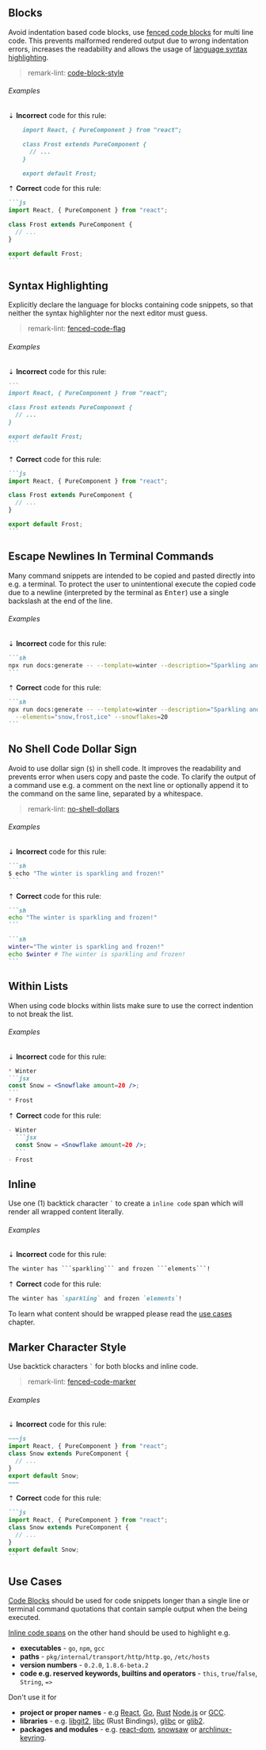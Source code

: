 ## Blocks

Avoid indentation based code blocks, use [fenced code blocks][4] for multi line code. This prevents malformed rendered output due to wrong indentation errors, increases the readability and allows the usage of [language syntax highlighting][5].

> remark-lint: [code-block-style][14]

###### Examples

⇣ **Incorrect** code for this rule:

<!-- prettier-ignore-start -->

```markdown
    import React, { PureComponent } from "react";

    class Frost extends PureComponent {
      // ...
    }

    export default Frost;
```

<!-- prettier-ignore-end -->

⇡ **Correct** code for this rule:

````markdown
```js
import React, { PureComponent } from "react";

class Frost extends PureComponent {
  // ...
}

export default Frost;
```
````

## Syntax Highlighting

Explicitly declare the language for blocks containing code snippets, so that neither the syntax highlighter nor the next editor must guess.

> remark-lint: [fenced-code-flag][15]

###### Examples

⇣ **Incorrect** code for this rule:

<!-- prettier-ignore-start -->

````markdown
```
import React, { PureComponent } from "react";

class Frost extends PureComponent {
  // ...
}

export default Frost;
```
````

<!-- prettier-ignore-end -->

⇡ **Correct** code for this rule:

````markdown
```js
import React, { PureComponent } from "react";

class Frost extends PureComponent {
  // ...
}

export default Frost;
```
````

## Escape Newlines In Terminal Commands

Many command snippets are intended to be copied and pasted directly into e.g. a terminal. To protect the user to unintentional execute the copied code due to a newline (interpreted by the terminal as <kbd>Enter</kbd>) use a single backslash at the end of the line.

###### Examples

⇣ **Incorrect** code for this rule:

<!-- prettier-ignore-start -->

````markdown
```sh
npx run docs:generate -- --template=winter --description="Sparkling and frozen" --elements="snow,frost,ice" --snowflakes=20
```
````

<!-- prettier-ignore-end -->

⇡ **Correct** code for this rule:

````markdown
```sh
npx run docs:generate -- --template=winter --description="Sparkling and frozen" \
  --elements="snow,frost,ice" --snowflakes=20
```
````

## No Shell Code Dollar Sign

Avoid to use dollar sign (`$`) in shell code. It improves the readability and prevents error when users copy and paste the code. To clarify the output of a command use e.g. a comment on the next line or optionally append it to the command on the same line, separated by a whitespace.

> remark-lint: [no-shell-dollars][17]

###### Examples

⇣ **Incorrect** code for this rule:

<!-- prettier-ignore-start -->

````markdown
```sh
$ echo "The winter is sparkling and frozen!"
```
````

<!-- prettier-ignore-end -->

⇡ **Correct** code for this rule:

````markdown
```sh
echo "The winter is sparkling and frozen!"
```
````

````markdown
```sh
winter="The winter is sparkling and frozen!"
echo $winter # The winter is sparkling and frozen!
```
````

## Within Lists

When using code blocks within lists make sure to use the correct indention to not break the list.

###### Examples

⇣ **Incorrect** code for this rule:

<!-- prettier-ignore-start -->

````markdown
* Winter
```jsx
const Snow = <Snowflake amount=20 />;
```
* Frost
````

<!-- prettier-ignore-end -->

⇡ **Correct** code for this rule:

````markdown
- Winter
  ```jsx
  const Snow = <Snowflake amount=20 />;
  ```
- Frost
````

## Inline

Use one (1) backtick character `` ` `` to create a `inline code` span which will render all wrapped content literally.

###### Examples

⇣ **Incorrect** code for this rule:

<!-- prettier-ignore-start -->

````markdown
The winter has ```sparkling``` and frozen ```elements```!
````

<!-- prettier-ignore-end -->

⇡ **Correct** code for this rule:

```markdown
The winter has `sparkling` and frozen `elements`!
```

To learn what content should be wrapped please read the [use cases](#use-cases) chapter.

## Marker Character Style

Use backtick characters `` ` `` for both blocks and inline code.

> remark-lint: [fenced-code-marker][16]

###### Examples

⇣ **Incorrect** code for this rule:

<!-- prettier-ignore-start -->

````markdown
~~~js
import React, { PureComponent } from "react";
class Snow extends PureComponent {
  // ...
}
export default Snow;
~~~
````

<!-- prettier-ignore-end -->

⇡ **Correct** code for this rule:

````markdown
```js
import React, { PureComponent } from "react";
class Snow extends PureComponent {
  // ...
}
export default Snow;
```
````

## Use Cases

[Code Blocks](#blocks) should be used for code snippets longer than a single line or terminal command quotations that contain sample output when the being executed.

[Inline code spans](#inline) on the other hand should be used to highlight e.g.

- **executables** - `go`, `npm`, `gcc`
- **paths** - `pkg/internal/transport/http/http.go`, `/etc/hosts`
- **version numbers** - `0.2.0`, `1.8.6-beta.2`
- **code e.g. reserved keywords, builtins and operators** - `this`, `true`/`false`, `String`, `=>`

Don't use it for

- **project or proper names** - e.g [React][13], [Go][8], [Rust][18] [Node.js][10] or [GCC][3].
- **libraries** - e.g. [libgit2][9], [libc][2] (Rust Bindings), [glibc][7] or [glib2][6].
- **packages and modules** - e.g. [react-dom][11], [snowsaw][12] or [archlinux-keyring][1].

[1]: https://archlinux.org/packages/core/any/archlinux-keyring
[2]: https://crates.io/crates/libc
[3]: https://gcc.gnu.org
[4]: https://github.github.com/gfm/#fenced-code-blocks
[5]: https://docs.github.com/en/get-started/writing-on-github/working-with-advanced-formatting/creating-and-highlighting-code-blocks#syntax-highlighting
[6]: https://wiki.gnome.org/Projects/GLib
[7]: https://www.gnu.org/software/libc
[8]: https://go.dev
[9]: https://libgit2.org
[10]: https://nodejs.org
[11]: https://www.npmjs.com/package/react-dom
[12]: https://github.com/svengreb/snowsaw
[13]: https://react.dev
[14]: https://github.com/remarkjs/remark-lint/tree/main/packages/remark-lint-code-block-style
[15]: https://github.com/remarkjs/remark-lint/tree/main/packages/remark-lint-fenced-code-flag
[16]: https://github.com/remarkjs/remark-lint/tree/main/packages/remark-lint-fenced-code-marker
[17]: https://github.com/remarkjs/remark-lint/tree/main/packages/remark-lint-no-shell-dollars
[18]: https://www.rust-lang.org
